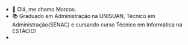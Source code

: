- 👋 Olá, me chamo Marcos.
- 📚 Graduado em Administração na UNISUAN, Técnico em Administração(SENAC) e cursando curso Técnico em Informática na ESTÁCIO!
- 
<!---
MviniciusN21/MviniciusN21 is a ✨ special ✨ repository because its `README.md` (this file) appears on your GitHub profile.
You can click the Preview link to take a look at your changes.
--->
